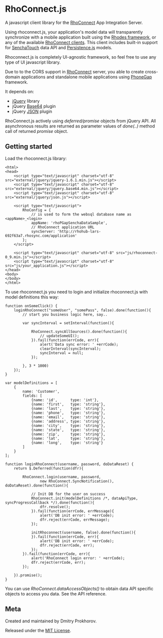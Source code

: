 RhoConnect.js
===

A javascript client library for the [RhoConnect](http://rhomobile.com/products/rhoconnect) App Integration Server.

Using rhoconnect.js, your application's model data will transparently synchronize with a mobile application built using the [Rhodes framework](http://rhomobile.com/products/rhodes), or any of the available [RhoConnect clients](http://rhomobile.com/products/rhoconnect/).  This client includes built-in support for [SenchaTouch](http://www.sencha.com/) data API and [Persistence.js](http://persistencejs.org/) models.

Rhoconnect.js is completely UI-agnostic framework, so feel free to use any type of UI javascript library.

Due to to the CORS support in [RhoConnect](http://rhomobile.com/products/rhoconnect) server, you able to create cross-domain applications and standalone mobile applications using [PhoneGap](http://www.phonegap.com/) framework.

It depends on:
* [jQuery](http://jquery.com/) library
* jQuery [Base64](http://github.com/carlo/jquery-base64) plugin
* jQuery [JSON](http://jollytoad.googlepages.com/json.js) plugin

RhoConnect.js actively using *deferred/promise* objects from jQuery API. All asynchronous results are returned as parameter values of *done(..)* method call of returned *promise* object.

## Getting started

Load the rhoconnect.js library:

    <html>
	<head>
        <script type="text/javascript" charset="utf-8" src="external/jquery/jquery-1.6.1.min.js"></script>
        <script type="text/javascript" charset="utf-8" src="external/jquery/jquery.base64.min.js"></script>
        <script type="text/javascript" charset="utf-8" src="external/jquery/json.js"></script>

        <script type="text/javascript">
            RhoConfig = {
                // is used to form the websql database name as <appName>_<login>
                appName: 'rhoPGapSenchaDataSample',
                // RhoConnect application URL
                syncServer: 'http://rhohub-lars-692f63a7.rhosync.com/application'
            };
        </script>

        <script type="text/javascript" charset="utf-8" src="js/rhoconnect-0_9.min.js"></script>
        <script type="text/javascript" charset="utf-8" src="js/your_application.js"></script>
	</head>
    <body>
    </body>
    </html>

To use rhoconnect.js you need to login and initialize rhoconnect.js with model definitions this way:

    function onSomeClick() {
        loginRhoConnect("someUser", "somePass", false).done(function(){
            // start you business logic here, say..

            var syncInterval = setInterval(function(){

                RhoConnect.syncAllSources().done(function(){
                    // updateSomeUI();
                }).fail(function(errCode, err){
                    alert('Data sync error: ' +errCode);
                    clearInterval(syncInterval);
                    syncInterval = null;
                });

            }, 3 * 1000)
        });
    }

    var modelDefinitions = [
        {
            name: 'Customer',
            fields: [
                {name: 'id',      type: 'int'},
                {name: 'first',   type: 'string'},
                {name: 'last',    type: 'string'},
                {name: 'phone',   type: 'string'},
                {name: 'email',   type: 'string'},
                {name: 'address', type: 'string'},
                {name: 'city',    type: 'string'},
                {name: 'state',   type: 'string'},
                {name: 'zip',     type: 'string'},
                {name: 'lat',     type: 'string'},
                {name: 'long',    type: 'string'}
            ]
        }
    ];

    function loginRhoConnect(username, password, doDataReset) {
        return $.Deferred(function(dfr){

            RhoConnect.login(username, password,
                    new RhoConnect.SyncNotification(), doDataReset).done(function(){

                // Init DB for the user on success
                RhoConnect.init(modelDefinitions /*, dataApiType, syncProgressCallback */).done(function(){
                    dfr.resolve();
                }).fail(function(errCode, errMessage){
                    alert('DB init error: ' +errCode);
                    dfr.reject(errCode, errMessage);
                });

                initRhoconnect(username, false).done(function(){
                }).fail(function(errCode, err){
                    alert('DB init error: ' +errCode);
                    dfr.reject(errCode, err);
                });
            }).fail(function(errCode, err){
                alert('RhoConnect login error: ' +errCode);
                dfr.reject(errCode, err);
            });

        }).promise();
    }

You can use *RhoConnect.dataAccessObjects()* to obtain data API specific objects to access you data. See the API reference.

## Meta
Created and maintained by Dmitry Prokhorov.

Released under the [MIT License](http://www.opensource.org/licenses/mit-license.php).
